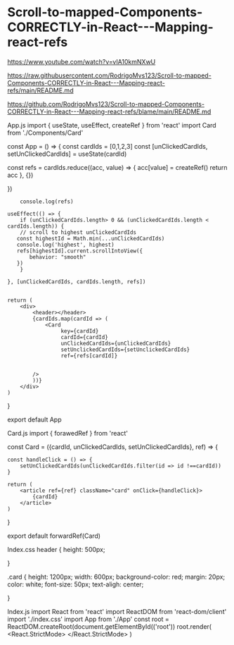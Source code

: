 # Scroll-to-mapped-Components-CORRECTLY-in-React---Mapping-react-refs

https://www.youtube.com/watch?v=vIA10kmNXwU

https://raw.githubusercontent.com/RodrigoMvs123/Scroll-to-mapped-Components-CORRECTLY-in-React---Mapping-react-refs/main/README.md

https://github.com/RodrigoMvs123/Scroll-to-mapped-Components-CORRECTLY-in-React---Mapping-react-refs/blame/main/README.md

App.js
import { useState, useEffect, createRef } from 'react'
import Card from './Components/Card'

const App = () => {
    const cardIds = [0,1,2,3]
    const [unClickedCardIds, setUnClickedCardIds] = useState(cardId)

   const refs = cardIds.reduce((acc, value) => {
        acc[value] = createRef()
        return acc
   }, {})

   })

        console.log(refs)

    useEffect(() => {
        if (unClickedCardIds.length> 0 && (unClickedCardIds.length < cardIds.length)) {
        // scroll to highest unClickedCardIds
       const highestId = Math.min(...unClickedCardIds)
       console.log('highest', highest)
       refs[highestId].current.scrollIntoView({
           behavior: "smooth"
       })
        }

    }, [unClickedCardIds, cardIds.length, refs])


    return (
        <div>
            <header></header>
            {cardIds.map(cardId => (
                <Card
                     key={cardId}
                     cardId={cardId}
                     unClickedCardIds={unClickedCardIds}
                     setUnclickedCardIds={setUnclickedCardIds}
                     ref={refs[cardId]}

                
            />
            ))}
        </div>
    )
}

export default App


Card.js
import { forawedRef } from 'react'

const Card = ({cardId, unClickedCardIds, setUnClickedCardIds}, ref) => {

    const handleClick = () => {
        setUnClickedCardIds(unClickedCardIds.filter(id => id !==cardId))
    }

    return (
        <article ref={ref} className="card" onClick={handleClick}>
            {cardId}
        </article>
    )
}       

export default forwardRef(Card) 


Index.css
header {
    height: 500px;
    
}


.card {
    height: 1200px;
    width: 600px;
    background-color: red;
    margin: 20px;
    color: white;
    font-size: 50px;
    text-aligh: center;
    
}


Index.js
import React from 'react'
import ReactDOM from 'react-dom/client'
import './index.css'
import App from './App'
const root = ReactDOM.createRoot(document.getElementById(('root'))
root.render(
    <React.StrictMode>
        <App/>
</React.StrictMode>
)





